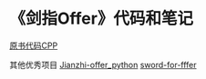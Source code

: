 # 《剑指Offer》代码和笔记
[原书代码CPP](https://github.com/zhulintao/CodingInterviewChinese2)

其他优秀项目
[Jianzhi-offer_python](https://github.com/hhzzxx957/Jianzhi-offer_python)
[sword-for-fffer](https://github.com/darkTianTian/sword-for-offer)